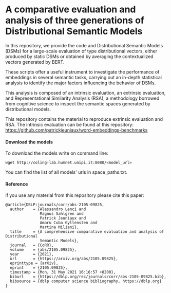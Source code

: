 # A comparative evaluation and analysis of three generations of Distributional Semantic Models

In this repository, we provide the code and Distributional Semantic Models (DSMs) for a large-scale evaluation of type distributional vectors, either produced by static DSMs or obtained by averaging the contextualized vectors generated by BERT. 

These scripts offer a useful instrument to investigate the performance of embeddings in several semantic tasks, carrying out an in-depth statistical analysis to identify the major factors influencing the behavior of DSMs. 

This analysis is composed of an intrinsic evaluation, an extrinsic evaluation, and Representational Similarity Analysis (RSA), a methodology borrowed from cognitive science to inspect the semantic spaces generated by distributional models. 

This repository contains the material to reproduce extrinsic evaluation and RSA. The intrinsic evaluation can be found at this repository: https://github.com/patrickjeuniaux/word-embeddings-benchmarks

#### Download the models

To download the models write on command line:
```
wget http://coling-lab.humnet.unipi.it:8080/<model_url>
```
You can find the list of all models' urls in space_paths.txt.


#### Reference
if you use any material from this repository please cite this paper:
```
@article{DBLP:journals/corr/abs-2105-09825,
  author    = {Alessandro Lenci and
               Magnus Sahlgren and
               Patrick Jeuniaux and
               Amaru Cuba Gyllensten and
               Martina Miliani},
  title     = {A comprehensive comparative evaluation and analysis of Distributional
               Semantic Models},
  journal   = {CoRR},
  volume    = {abs/2105.09825},
  year      = {2021},
  url       = {https://arxiv.org/abs/2105.09825},
  eprinttype = {arXiv},
  eprint    = {2105.09825},
  timestamp = {Mon, 31 May 2021 16:16:57 +0200},
  biburl    = {https://dblp.org/rec/journals/corr/abs-2105-09825.bib},
  bibsource = {dblp computer science bibliography, https://dblp.org}
}
```
